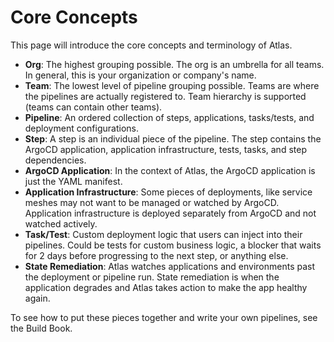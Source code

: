 # Core Concepts

This page will introduce the core concepts and terminology of Atlas.

- **Org**: The highest grouping possible. The org is an umbrella for all teams. In general, this is your organization or company's name.
- **Team**: The lowest level of pipeline grouping possible. Teams are where the pipelines are actually registered to. Team hierarchy is supported (teams can contain other teams).
- **Pipeline**: An ordered collection of steps, applications, tasks/tests, and deployment configurations.
- **Step**: A step is an individual piece of the pipeline. The step contains the ArgoCD application, application infrastructure, tests, tasks, and step dependencies.
- **ArgoCD Application**: In the context of Atlas, the ArgoCD application is just the YAML manifest.
- **Application Infrastructure**: Some pieces of deployments, like service meshes may not want to be managed or watched by ArgoCD. Application infrastructure is deployed separately from ArgoCD and not watched actively.
- **Task/Test**: Custom deployment logic that users can inject into their pipelines. Could be tests for custom business logic, a blocker that waits for 2 days before progressing to the next step, or anything else.
- **State Remediation**: Atlas watches applications and environments past the deployment or pipeline run. State remediation is when the application degrades and Atlas takes action to make the app healthy again.

To see how to put these pieces together and write your own pipelines, see the Build Book.
